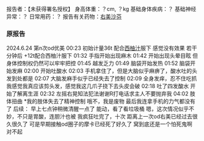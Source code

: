 ﻿报告者：【未获得署名授权】
身高体重：？cm, ？kg
基础身体疾病：？
基础神经异常：？
日常用药：？
报告有关药物：[右美沙芬](https://overspeed.wiki/DXM/)

### 原报告
2024.6.24
第n次od优美
00:23 初始计量36t 配合[西柚汁](https://overspeed.wiki/DXM/#CYP3A4%E6%8A%91%E5%88%B6%E5%89%82)服下 感觉没有效果
若干分钟后 +12t配合西柚汁服下
01:32 手指开始出现麻木
01:42 开始出现头晕目眩 但身体控制权仍然可以牢牢把控
01:45 越发乏力
01:49 脑袋开始发热
01:52 脑袋开始发麻
02:00 开始吐酸水
02:03 手机拿住了，但是大脑似乎麻痹了，酸水吐的头发到处都是
02:07 大脑发麻手似乎已经失去了控制
02:09 全身发痒，忍不住吃抓 我感觉我真应该剪头发，感觉我这几爪子挠下去头皮会破
02:18 吐了四发酸水 开始了解离生涯
02:32 左摇右晃知法犯法谢谢R打电话求主人不要抛弃我
04:02 肢体扭曲 *我的肢体失去了精神控制 哦不，我是废物 最后我连拿手机的力气都没有了
后续：
早上七点钟稍微清醒一点了
能动，看了看垃圾桶
嗯，这次情况似乎不妙，不只是胃酸，连胆汁也被
我疯狂吐完了，十次
距离上一次od右美已经过去很久很久了
可是早期接触od圈子的摩卡已经死了好久了
窝到底还是一个怕死鬼啊
对不起

